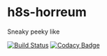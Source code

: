 # h8s-horreum
Sneaky peeky like

[![Build Status](https://travis-ci.com/stopa323/h8s-horreum.svg?branch=master)](https://travis-ci.com/stopa323/h8s-horreum)
[![Codacy Badge](https://app.codacy.com/project/badge/Grade/07848f908ba4472a82b79544ba183475)](https://www.codacy.com/manual/stopa323/h8s-horreum?utm_source=github.com&amp;utm_medium=referral&amp;utm_content=stopa323/h8s-horreum&amp;utm_campaign=Badge_Grade)
